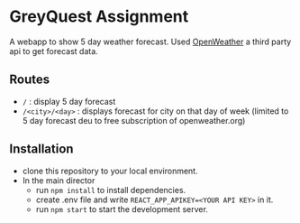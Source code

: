 # GreyQuest Assignment

A webapp to show 5 day weather forecast. Used [OpenWeather](https://openweathermap.org/) a third party api to get forecast data.

## Routes

- `/` : display 5 day forecast  
- `/<city>/<day>` : displays forecast for city on that day of week (limited to 5 day forecast deu to free subscription of openweather.org)

## Installation

- clone this repository to your local environment.
- In the main director
  - run `npm install` to install dependencies.
  - create .env file and write `REACT_APP_APIKEY=<YOUR API KEY>` in it.
  - run `npm start` to start the development server.
